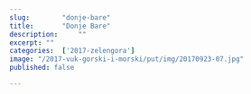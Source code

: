 ```yaml
---
slug:        "donje-bare"
title:       "Donje Bare"
description:     ""
excerpt: ""
categories:  ['2017-zelengora']
image: "/2017-vuk-gorski-i-morski/put/img/20170923-07.jpg"
published: false

---
```

